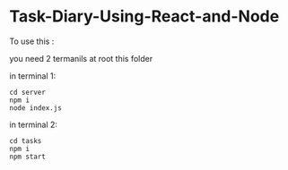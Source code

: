 # Task-Diary-Using-React-and-Node

To use this : 

you need 2 termanils at root this folder

in terminal 1:

```
cd server
npm i
node index.js
```

in terminal 2:
```
cd tasks
npm i
npm start
```
